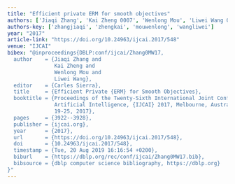 ```yaml
---
title: "Efficient private ERM for smooth objectives"
authors: ['Jiaqi Zhang', 'Kai Zheng 0007', 'Wenlong Mou', 'Liwei Wang 0001']
authors-key: ['zhangjiaqi', 'zhengkai', 'mouwenlong', 'wangliwei']
year: "2017"
article-link: "https://doi.org/10.24963/ijcai.2017/548"
venue: "IJCAI"
bibex: "@inproceedings{DBLP:conf/ijcai/Zhang0MW17,
  author    = {Jiaqi Zhang and
               Kai Zheng and
               Wenlong Mou and
               Liwei Wang},
  editor    = {Carles Sierra},
  title     = {Efficient Private {ERM} for Smooth Objectives},
  booktitle = {Proceedings of the Twenty-Sixth International Joint Conference on
               Artificial Intelligence, {IJCAI} 2017, Melbourne, Australia, August
               19-25, 2017},
  pages     = {3922--3928},
  publisher = {ijcai.org},
  year      = {2017},
  url       = {https://doi.org/10.24963/ijcai.2017/548},
  doi       = {10.24963/ijcai.2017/548},
  timestamp = {Tue, 20 Aug 2019 16:16:54 +0200},
  biburl    = {https://dblp.org/rec/conf/ijcai/Zhang0MW17.bib},
  bibsource = {dblp computer science bibliography, https://dblp.org}
}"
---
```

